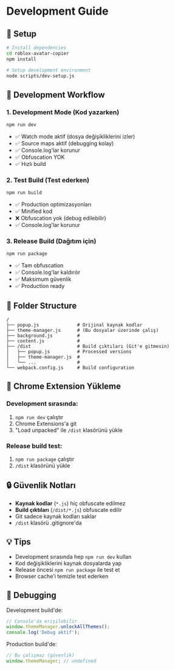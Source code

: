 # Development Guide

## 🔧 Setup

```bash
# Install dependencies
cd roblox-avatar-copier
npm install

# Setup development environment
node scripts/dev-setup.js
```

## 📝 Development Workflow

### 1. Development Mode (Kod yazarken)
```bash
npm run dev
```
- ✅ Watch mode aktif (dosya değişikliklerini izler)
- ✅ Source maps aktif (debugging kolay)
- ✅ Console.log'lar korunur
- ✅ Obfuscation YOK
- ✅ Hızlı build

### 2. Test Build (Test ederken)
```bash
npm run build
```
- ✅ Production optimizasyonları
- ✅ Minified kod
- ❌ Obfuscation yok (debug edilebilir)
- ✅ Console.log'lar korunur

### 3. Release Build (Dağıtım için)
```bash
npm run package
```
- ✅ Tam obfuscation
- ✅ Console.log'lar kaldırılır
- ✅ Maksimum güvenlik
- ✅ Production ready

## 📁 Folder Structure

```
/
├── popup.js              # Orijinal kaynak kodlar
├── theme-manager.js      # (Bu dosyalar üzerinde çalış)
├── background.js         #
├── content.js            #
├── /dist                 # Build çıktıları (Git'e gitmesin)
│   ├── popup.js          # Processed versions
│   ├── theme-manager.js  #
│   └── ...               #
└── webpack.config.js     # Build configuration
```

## 🚀 Chrome Extension Yükleme

### Development sırasında:
1. `npm run dev` çalıştır
2. Chrome Extensions'a git
3. "Load unpacked" ile `/dist` klasörünü yükle

### Release build test:
1. `npm run package` çalıştır  
2. `/dist` klasörünü yükle

## 🔒 Güvenlik Notları

- **Kaynak kodlar** (`*.js`) hiç obfuscate edilmez
- **Build çıktıları** (`/dist/*.js`) obfuscate edilir
- Git sadece kaynak kodları saklar
- `/dist` klasörü .gitignore'da

## 💡 Tips

- Development sırasında hep `npm run dev` kullan
- Kod değişikliklerini kaynak dosyalarda yap
- Release öncesi `npm run package` ile test et
- Browser cache'i temizle test ederken

## 🐛 Debugging

Development build'de:
```javascript
// Console'da erişilebilir
window.themeManager.unlockAllThemes();
console.log('Debug aktif');
```

Production build'de:
```javascript
// Bu çalışmaz (güvenlik)
window.themeManager; // undefined
``` 